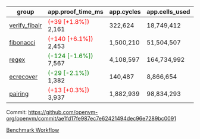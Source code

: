 | group | app.proof_time_ms | app.cycles | app.cells_used | leaf.proof_time_ms | leaf.cycles | leaf.cells_used |
| -- | -- | -- | -- | -- | -- | -- |
| [verify_fibair](https://github.com/openvm-org/openvm/blob/benchmark-results/benchmarks-pr/1979/verify_fibair-ae1fd17fe987ec7e62421494dec96e7289bc0091.md) |<span style='color: red'>(+39 [+1.8%])</span> 2,161 |  322,624 |  18,749,412 |- | - | - |
| [fibonacci](https://github.com/openvm-org/openvm/blob/benchmark-results/benchmarks-pr/1979/fibonacci-ae1fd17fe987ec7e62421494dec96e7289bc0091.md) |<span style='color: red'>(+140 [+6.1%])</span> 2,453 |  1,500,210 |  51,504,507 |- | - | - |
| [regex](https://github.com/openvm-org/openvm/blob/benchmark-results/benchmarks-pr/1979/regex-ae1fd17fe987ec7e62421494dec96e7289bc0091.md) |<span style='color: green'>(-124 [-1.6%])</span> 7,567 |  4,108,597 |  164,734,992 |- | - | - |
| [ecrecover](https://github.com/openvm-org/openvm/blob/benchmark-results/benchmarks-pr/1979/ecrecover-ae1fd17fe987ec7e62421494dec96e7289bc0091.md) |<span style='color: green'>(-29 [-2.1%])</span> 1,382 |  140,487 |  8,866,654 |- | - | - |
| [pairing](https://github.com/openvm-org/openvm/blob/benchmark-results/benchmarks-pr/1979/pairing-ae1fd17fe987ec7e62421494dec96e7289bc0091.md) |<span style='color: red'>(+13 [+0.3%])</span> 3,937 |  1,882,939 |  98,834,293 |- | - | - |


Commit: https://github.com/openvm-org/openvm/commit/ae1fd17fe987ec7e62421494dec96e7289bc0091

[Benchmark Workflow](https://github.com/openvm-org/openvm/actions/runs/17074113654)
